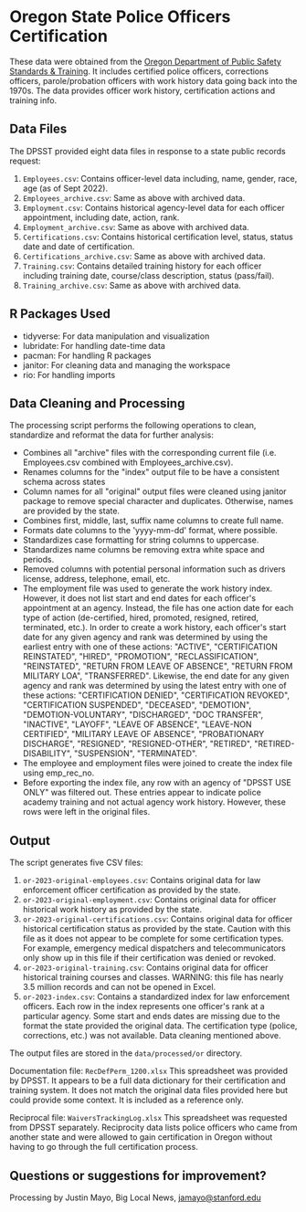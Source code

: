 # Oregon State Police Officers Certification

These data were obtained from the [Oregon Department of Public Safety Standards & Training](https://www.oregon.gov/dpsst/cj/pages/default.aspx). It includes certified police officers, corrections officers, parole/probation officers with work history data going back into the 1970s. The data provides officer work history, certification actions and training info.  

## Data Files

The DPSST provided eight data files in response to a state public records request:

1. `Employees.csv`: Contains officer-level data including, name, gender, race, age (as of Sept 2022).
2. `Employees_archive.csv`: Same as above with archived data.
3. `Employment.csv`: Contains historical agency-level data for each officer appointment, including date, action, rank.
4. `Employment_archive.csv`: Same as above with archived data.
5. `Certifications.csv`: Contains historical certification level, status, status date and date of certification.
6. `Certifications_archive.csv`: Same as above with archived data.
7. `Training.csv`: Contains detailed training history for each officer including training date, course/class description, status (pass/fail). 
8. `Training_archive.csv`: Same as above with archived data.

## R Packages Used

- tidyverse: For data manipulation and visualization
- lubridate: For handling date-time data
- pacman: For handling R packages
- janitor: For cleaning data and managing the workspace
- rio: For handling imports

## Data Cleaning and Processing

The processing script performs the following operations to clean, standardize and reformat the data for further analysis:

- Combines all "archive" files with the corresponding current file (i.e. Employees.csv combined with Employees_archive.csv).
- Renames columns for the "index" output file to be have a consistent schema across states
- Column names for all "original" output files were cleaned using janitor package to remove special character and duplicates. Otherwise, names are provided by the state.
- Combines first, middle, last, suffix name columns to create full name. 
- Formats date columns to the 'yyyy-mm-dd' format, where possible.
- Standardizes case formatting for string columns to uppercase. 
- Standardizes name columns be removing extra white space and periods.
- Removed columns with potential personal information such as drivers license, address, telephone, email, etc. 
- The employment file was used to generate the work history index. However, it does not list start and end dates for each officer's appointment at an agency. Instead, the file has one action date for each type of action (de-certified, hired, promoted, resigned, retired, terminated, etc.). In order to create a work history, each officer's start date for any given agency and rank was determined by using the earliest entry with one of these actions: "ACTIVE", "CERTIFICATION REINSTATED", "HIRED", "PROMOTION", "RECLASSIFICATION", "REINSTATED", "RETURN FROM LEAVE OF ABSENCE", "RETURN FROM MILITARY LOA", "TRANSFERRED". Likewise, the end date for any given agency and rank was determined by using the latest entry with one of these actions: "CERTIFICATION DENIED", "CERTIFICATION REVOKED", "CERTIFICATION SUSPENDED", "DECEASED", "DEMOTION", "DEMOTION-VOLUNTARY", "DISCHARGED", "DOC TRANSFER", "INACTIVE", "LAYOFF", "LEAVE OF ABSENCE", "LEAVE-NON CERTIFIED", "MILITARY LEAVE OF ABSENCE", "PROBATIONARY DISCHARGE", "RESIGNED", "RESIGNED-OTHER", "RETIRED", "RETIRED-DISABILITY", "SUSPENSION", "TERMINATED". 
- The employee and employment files were joined to create the index file using emp_rec_no. 
- Before exporting the index file, any row with an agency of "DPSST USE ONLY" was filtered out. These entries appear to indicate police academy training and not actual agency work history. However, these rows were left in the original files. 

## Output

The script generates five CSV files:

1. `or-2023-original-employees.csv`: Contains original data for law enforcement officer certification as provided by the state.
2. `or-2023-original-employment.csv`: Contains original data for officer historical work history as provided by the state.
3. `or-2023-original-certifications.csv`: Contains original data for officer  historical certification status as provided by the state. Caution with this file as it does not appear to be complete for some certification types. For example, emergency medical dispatchers and telecommunicators only show up in this file if their certification was denied or revoked. 
4. `or-2023-original-training.csv`: Contains original data for officer historical training courses and classes. WARNING: this file has nearly 3.5 million records and can not be opened in Excel.  
5. `or-2023-index.csv`: Contains a standardized index for law enforcement officers. Each row in the index represents one officer's rank at a particular agency. Some start and ends dates are missing due to the format the state provided the original data. The certification type (police, corrections, etc.) was not available. Data cleaning mentioned above. 

The output files are stored in the `data/processed/or` directory.

Documentation file: `RecDefPerm_1200.xlsx` This spreadsheet was provided by DPSST. It appears to be a full data dictionary for their certification and training system. It does not match the original data files provided here but could provide some context. It is included as a reference only.

Reciprocal file: `WaiversTrackingLog.xlsx` This spreadsheet was requested from DPSST separately. Reciprocity data lists police officers who came from another state and were allowed to gain certification in Oregon without having to go through the full certification process. 

## Questions or suggestions for improvement?

Processing by Justin Mayo, Big Local News, jamayo@stanford.edu
